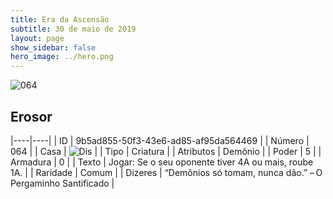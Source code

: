 ```yaml
---
title: Era da Ascensão
subtitle: 30 de maio de 2019
layout: page
show_sidebar: false
hero_image: ../hero.png
---
```


![064](https://cdn.keyforgegame.com/media/card_front/pt/435_064_GJR782Q9CPF7_pt.png)

## Erosor

|----|----|
| ID | 9b5ad855-50f3-43e6-ad85-af95da564469 |
| Número | 064 |
| Casa | ![Dis](https://archonarcana.com/images/thumb/e/e8/Dis.png/22px-Dis.png "Dis") |
| Tipo | Criatura |
| Atributos | Demônio |
| Poder | 5 |
| Armadura | 0 |
| Texto | Jogar: Se o seu oponente tiver 4A ou mais, roube 1A. |
| Raridade | Comum |
| Dizeres | “Demônios só tomam, nunca dão.”  – O Pergaminho Santificado |
